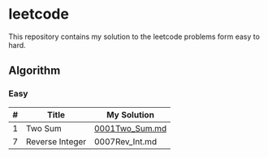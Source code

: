 # leetcode
This repository contains my solution to the leetcode problems form easy to hard.

## Algorithm
### Easy
| #             | Title         | My Solution |
| ------------- | ------------- |------------ | 
| 1  | Two Sum  | [0001Two_Sum.md](https://github.com/GuoxinYin/leetcode/blob/master/Algorithm/easy/001Two_Sum.md)|
| 7  | Reverse Integer  |0007Rev_Int.md|
